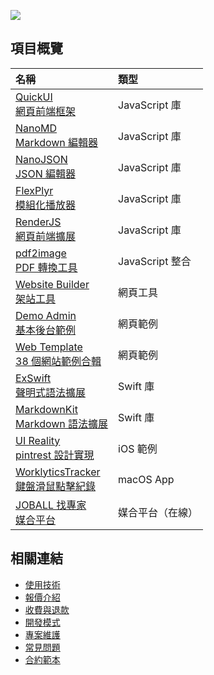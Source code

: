 ![](https://github-readme-stats.vercel.app/api?username=pardnchiu&show_icons=true&theme=default)

## 項目概覽
| 名稱 | 類型 |
| :- | :- |
| [QuickUI<br>網頁前端框架](https://quickui.pardn.io) | JavaScript 庫 | 
| [NanoMD<br>Markdown 編輯器](https://nanomd.pardn.io) | JavaScript 庫 |
| [NanoJSON<br>JSON 編輯器](https://nanojson.pardn.io) | JavaScript 庫 |
| [FlexPlyr<br>模組化播放器](https://flexplyr.pardn.io) | JavaScript 庫 |
| [RenderJS<br>網頁前端擴展](https://renderjs.pardn.io) | JavaScript 庫 |
| [pdf2image<br>PDF 轉換工具](https://pardn.io/pdf2image) | JavaScript 整合 |
| [Website Builder<br>架站工具](https://pardn.io/website-builder) | 網頁工具 |
| [Demo Admin<br>基本後台範例](https://demo-admin.pardn.io) | 網頁範例 |
| [Web Template<br>38 個網站範例合輯](https://pardn.io/web-template) | 網頁範例 |
| [ExSwift<br>聲明式語法擴展](https://github.com/pardnchiu/ExSwift) | Swift 庫 |
| [MarkdownKit<br>Markdown 語法擴展](https://github.com/pardnchiu/MarkdownKit) | Swift 庫 |
| [UI Reality<br>pintrest 設計實現](https://github.com/pardnchiu/swift-UI-reality) | iOS 範例 |
| [WorklyticsTracker<br>鍵盤滑鼠點擊紀錄](https://github.com/pardnchiu/WorklyticsTracker) | macOS App |
| [JOBALL 找專家<br>媒合平台](https://joball.tw) | 媒合平台（在線） |

## 相關連結

- [使用技術](./使用技術.md)
- [報價介紹](./報價介紹.md)
- [收費與退款](./收費與退款.md)
- [開發模式](./開發模式.md)
- [專案維護](./專案維護.md)
- [常見問題](./常見問題.md)
- [合約範本](./合約範本.md)